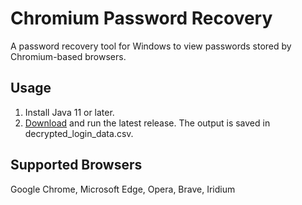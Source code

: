 # Chromium Password Recovery
A password recovery tool for Windows to view passwords stored by Chromium-based browsers.
## Usage
1. Install Java 11 or later.
2. [Download](https://github.com/matthesvoss/Chromium-Password-Recovery/releases/latest/download/Chromium-Password-Recovery-1.0.0.jar) and 
   run the latest release.
The output is saved in decrypted_login_data.csv.
## Supported Browsers
Google Chrome, Microsoft Edge, Opera, Brave, Iridium
